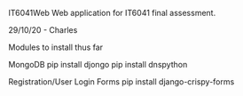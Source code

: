 
IT6041Web
Web application for IT6041 final assessment.

29/10/20 - Charles

Modules to install thus far

MongoDB
  pip install djongo
  pip install dnspython

Registration/User Login Forms
  pip install django-crispy-forms

